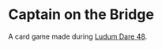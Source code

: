 # Captain on the Bridge

A card game made during [Ludum Dare 48](https://ldjam.com/events/ludum-dare/48).
